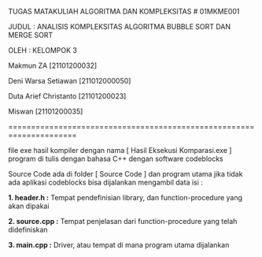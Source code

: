 TUGAS MATAKULIAH ALGORITMA DAN KOMPLEKSITAS # 01MKME001

JUDUL : ANALISIS KOMPLEKSITAS ALGORITMA BUBBLE SORT DAN MERGE SORT

OLEH : KELOMPOK 3

Makmun ZA [21101200032]

Deni Warsa Setiawan [211012000050]

Duta Arief Christanto [21101200023]

Miswan [21101200035]

=====================================================================


file exe hasil kompiler dengan nama [ Hasil Eksekusi Komparasi.exe ]
program di tulis dengan bahasa C++ dengan software codeblocks

Source Code ada di folder [ Source Code ] dan program utama jika tidak ada aplikasi codeblocks bisa dijalankan mengambil data isi : 

**1. header.h :** Tempat pendefinisian library, dan function-procedure yang akan dipakai

**2. source.cpp :** Tempat penjelasan dari function-procedure yang telah didefiniskan

**3. main.cpp :** Driver, atau tempat di mana program utama dijalankan

